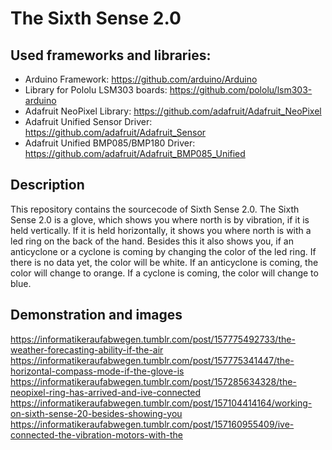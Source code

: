 # The Sixth Sense 2.0

## Used frameworks and libraries:

 - Arduino Framework: https://github.com/arduino/Arduino
 - Library for Pololu LSM303 boards: https://github.com/pololu/lsm303-arduino
 - Adafruit NeoPixel Library: https://github.com/adafruit/Adafruit_NeoPixel
 - Adafruit Unified Sensor Driver: https://github.com/adafruit/Adafruit_Sensor
 - Adafruit Unified BMP085/BMP180 Driver: https://github.com/adafruit/Adafruit_BMP085_Unified

## Description

This repository contains the sourcecode of Sixth Sense 2.0. The Sixth Sense 2.0 is a glove, which shows you where north is by vibration, if it is held vertically. If it is held horizontally, it shows you where north is with a led ring on the back of the hand.
Besides this it also shows you, if an anticyclone or a cyclone is coming by changing the color of the led ring. If there is no data yet, the color will be white. If an anticyclone is coming, the color will change to orange. If a cyclone is coming, the color will change to blue.

## Demonstration and images

https://informatikeraufabwegen.tumblr.com/post/157775492733/the-weather-forecasting-ability-if-the-air
https://informatikeraufabwegen.tumblr.com/post/157775341447/the-horizontal-compass-mode-if-the-glove-is
https://informatikeraufabwegen.tumblr.com/post/157285634328/the-neopixel-ring-has-arrived-and-ive-connected
https://informatikeraufabwegen.tumblr.com/post/157104414164/working-on-sixth-sense-20-besides-showing-you
https://informatikeraufabwegen.tumblr.com/post/157160955409/ive-connected-the-vibration-motors-with-the
